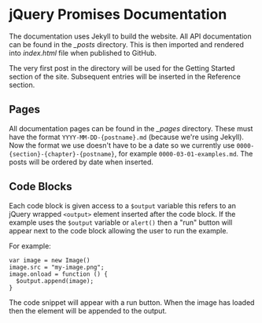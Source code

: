 jQuery Promises Documentation
=============================

The documentation uses Jekyll to build the website. All API documentation can be
found in the *_posts* directory. This is then imported and rendered into
*index.html* file when published to GitHub.

The very first post in the directory will be used for the Getting Started
section of the site. Subsequent entries will be inserted in the Reference
section.

Pages
-----

All documentation pages can be found in the *_pages* directory. These must have
the format `YYYY-MM-DD-{postname}.md` (because we're using Jekyll). Now the format
we use doesn't have to be a date so we currently use
`0000-{section}-{chapter}-{postname}`, for example `0000-03-01-examples.md`.
The posts will be ordered by date when inserted.

Code Blocks
-----------

Each code block is given access to a `$output` variable this refers to an
jQuery wrapped `<output>` element inserted after the code block. If the example
uses the `$output` variable or `alert()` then a "run" button will appear next to
the code block allowing the user to run the example.

For example:

    var image = new Image()
    image.src = "my-image.png";
    image.onload = function () {
      $output.append(image);
    }

The code snippet will appear with a run button. When the image has loaded then
the element will be appended to the output.
